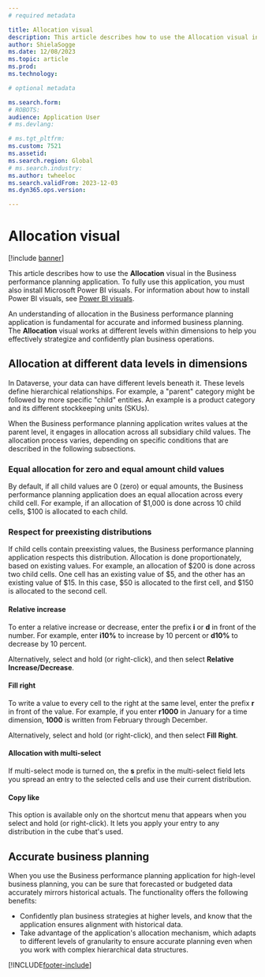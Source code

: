 ```yaml
---
# required metadata

title: Allocation visual
description: This article describes how to use the Allocation visual in the Business performance planning application.
author: ShielaSogge
ms.date: 12/08/2023
ms.topic: article
ms.prod: 
ms.technology: 

# optional metadata

ms.search.form: 
# ROBOTS: 
audience: Application User
# ms.devlang: 

# ms.tgt_pltfrm: 
ms.custom: 7521
ms.assetid: 
ms.search.region: Global
# ms.search.industry: 
ms.author: twheeloc
ms.search.validFrom: 2023-12-03
ms.dyn365.ops.version: 

---
```

# Allocation visual

[!include [banner](../includes/banner.md)]

This article describes how to use the **Allocation** visual in the Business performance planning application. To fully use this application, you must also install Microsoft Power BI visuals. For information about how to install Power BI visuals, see [Power BI visuals](/power-bi/developer/visuals).

An understanding of allocation in the Business performance planning application is fundamental for accurate and informed business planning. The **Allocation** visual works at different levels within dimensions to help you effectively strategize and confidently plan business operations.

## Allocation at different data levels in dimensions

In Dataverse, your data can have different levels beneath it. These levels define hierarchical relationships. For example, a "parent" category might be followed by more specific "child" entities. An example is a product category and its different stockkeeping units (SKUs).

When the Business performance planning application writes values at the parent level, it engages in allocation across all subsidiary child values. The allocation process varies, depending on specific conditions that are described in the following subsections.

### Equal allocation for zero and equal amount child values

By default, if all child values are 0 (zero) or equal amounts, the Business performance planning application does an equal allocation across every child cell. For example, if an allocation of $1,000 is done across 10 child cells, $100 is allocated to each child.

### Respect for preexisting distributions

If child cells contain preexisting values, the Business performance planning application respects this distribution. Allocation is done proportionately, based on existing values. For example, an allocation of $200 is done across two child cells. One cell has an existing value of $5, and the other has an existing value of $15. In this case, $50 is allocated to the first cell, and $150 is allocated to the second cell.

#### Relative increase

To enter a relative increase or decrease, enter the prefix **i** or **d** in front of the number. For example, enter **i10%** to increase by 10 percent or **d10%** to decrease by 10 percent.

Alternatively, select and hold (or right-click), and then select **Relative Increase/Decrease**.

#### Fill right

To write a value to every cell to the right at the same level, enter the prefix **r** in front of the value. For example, if you enter **r1000** in January for a time dimension, **1000** is written from February through December.

Alternatively, select and hold (or right-click), and then select **Fill Right**.

#### Allocation with multi-select

If multi-select mode is turned on, the **s** prefix in the multi-select field lets you spread an entry to the selected cells and use their current distribution.

#### Copy like

This option is available only on the shortcut menu that appears when you select and hold (or right-click). It lets you apply your entry to any distribution in the cube that's used.

## Accurate business planning

When you use the Business performance planning application for high-level business planning, you can be sure that forecasted or budgeted data accurately mirrors historical actuals. The functionality offers the following benefits:

- Confidently plan business strategies at higher levels, and know that the application ensures alignment with historical data.
- Take advantage of the application's allocation mechanism, which adapts to different levels of granularity to ensure accurate planning even when you work with complex hierarchical data structures.

[!INCLUDE[footer-include](../../includes/footer-banner.md)]
